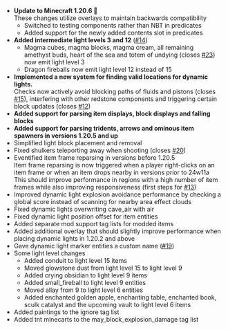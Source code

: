 - **Update to Minecraft 1.20.6 🐺**  
  These changes utilize overlays to maintain backwards compatibility  
  - Switched to testing components rather than NBT  in predicates
  - Added support for the newly added contents slot in predicates
- **Added intermediate light levels 3 and 12** ([#14](https://github.com/Tschipcraft/dynamiclights/issues/14))
  - Magma cubes, magma blocks, magma cream, all remaining amethyst buds, heart of the sea and totem of undying (closes [#23](https://github.com/Tschipcraft/dynamiclights/issues/23)) now emit light level 3
  - Dragon fireballs now emit light level 12 instead of 15
- **Implemented a new system for finding valid locations for dynamic lights.**  
Checks now actively avoid blocking paths of fluids and pistons (closes [#15](https://github.com/Tschipcraft/dynamiclights/issues/15)), interfering with other redstone components and triggering certain block updates (closes [#12](https://github.com/Tschipcraft/dynamiclights/issues/12))  
- **Added support for parsing item displays, block displays and falling blocks**
- **Added support for parsing tridents, arrows and ominous item spawners in versions 1.20.5 and up**
- Simplified light block placement and removal
- Fixed shulkers teleporting away when shooting (closes [#20](https://github.com/Tschipcraft/dynamiclights/issues/20))
- Eventified item frame reparsing in versions before 1.20.5  
  Item frame reparsing is now triggered when a player right-clicks on an item frame or when an item drops nearby in versions prior to 24w11a  
  This should improve performance in regions with a high number of item frames while also improving responsiveness (first steps for [#13](https://github.com/Tschipcraft/dynamiclights/issues/13))
- Improved dynamic light explosion avoidance performance by checking a global score instead of scanning for nearby area effect clouds
- Fixed dynamic lights overwriting cave_air with air
- Fixed dynamic light position offset for item entities
- Added separate mod support tag lists for modded items
- Added additional overlay that should slightly improve performance when placing dynamic lights in 1.20.2 and above
- Gave dynamic light marker entities a custom name ([#19](https://github.com/Tschipcraft/dynamiclights/issues/19))
- Some light level changes
  - Added conduit to light level 15 items
  - Moved glowstone dust from light level 15 to light level 9
  - Added crying obsidian to light level 9 items
  - Added small_fireball to light level 9 entities
  - Moved allay from 9 to light level 6 entities
  - Added enchanted golden apple, enchanting table, enchanted book, sculk catalyst and the upcoming vault to light level 6 items
- Added paintings to the ignore tag list
- Added tnt minecarts to the may_block_explosion_damage tag list
